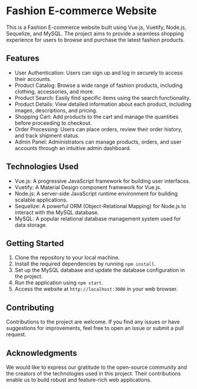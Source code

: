 # Fashion E-commerce Website

This is a Fashion E-commerce website built using Vue.js, Vuetify, Node.js, Sequelize, and MySQL. The project aims to provide a seamless shopping experience for users to browse and purchase the latest fashion products.

## Features

- User Authentication: Users can sign up and log in securely to access their accounts.
- Product Catalog: Browse a wide range of fashion products, including clothing, accessories, and more.
- Product Search: Easily find specific items using the search functionality.
- Product Details: View detailed information about each product, including images, descriptions, and pricing.
- Shopping Cart: Add products to the cart and manage the quantities before proceeding to checkout.
- Order Processing: Users can place orders, review their order history, and track shipment status.
- Admin Panel: Administrators can manage products, orders, and user accounts through an intuitive admin dashboard.

## Technologies Used

- Vue.js: A progressive JavaScript framework for building user interfaces.
- Vuetify: A Material Design component framework for Vue.js.
- Node.js: A server-side JavaScript runtime environment for building scalable applications.
- Sequelize: A powerful ORM (Object-Relational Mapping) for Node.js to interact with the MySQL database.
- MySQL: A popular relational database management system used for data storage.

## Getting Started

1. Clone the repository to your local machine.
2. Install the required dependencies by running `npm install`.
3. Set up the MySQL database and update the database configuration in the project.
4. Run the application using `npm start`.
5. Access the website at `http://localhost:3000` in your web browser.

## Contributing

Contributions to the project are welcome. If you find any issues or have suggestions for improvements, feel free to open an issue or submit a pull request.



## Acknowledgments

We would like to express our gratitude to the open-source community and the creators of the technologies used in this project. Their contributions enable us to build robust and feature-rich web applications.
